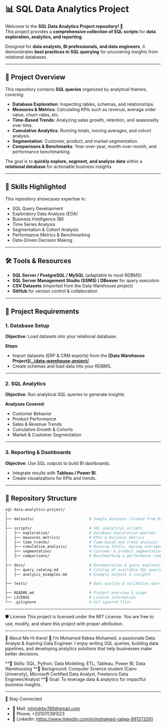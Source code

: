 # 📊 SQL Data Analytics Project  

Welcome to the **SQL Data Analytics Project repository! 🚀**  
This project provides a **comprehensive collection of SQL scripts** for **data exploration, analytics, and reporting**.  

Designed for **data analysts, BI professionals, and data engineers**, it demonstrates **best practices in SQL querying** for uncovering insights from relational databases.  

---

## 📖 Project Overview  

This repository contains **SQL queries** organized by analytical themes, covering:  

- **Database Exploration**: Inspecting tables, schemas, and relationships.  
- **Measures & Metrics**: Calculating KPIs such as revenue, average order value, churn rates, etc.  
- **Time-Based Trends**: Analyzing sales growth, retention, and seasonality over time.  
- **Cumulative Analytics**: Running totals, moving averages, and cohort analysis.  
- **Segmentation**: Customer, product, and market segmentation.  
- **Comparisons & Benchmarks**: Year-over-year, month-over-month, and performance benchmarking.  

The goal is to **quickly explore, segment, and analyze data** within a **relational database** for actionable business insights.  

---

## 🎯 Skills Highlighted  

This repository showcases expertise in:  

- SQL Query Development  
- Exploratory Data Analysis (EDA)  
- Business Intelligence (BI)  
- Time Series Analysis  
- Segmentation & Cohort Analysis  
- Performance Metrics & Benchmarking  
- Data-Driven Decision Making  

---

## 🛠️ Tools & Resources  

- **SQL Server / PostgreSQL / MySQL** (adaptable to most RDBMS)  
- **SQL Server Management Studio (SSMS) / DBeaver** for query execution  
- **CSV Datasets** (imported from the Data Warehouse project)  
- **GitHub** for version control & collaboration  

---

## 🚀 Project Requirements  

### 1. Database Setup  
**Objective**: Load datasets into your relational database.  

**Steps**:  
- Import datasets (ERP & CRM exports) from the **[Data Warehouse Project]([../data-warehouse-project/](https://github.com/mohamedr456/SQL-Data-Warehouse-Project)**.  
- Create schemas and load data into your RDBMS.  

---

### 2. SQL Analytics  
**Objective**: Run analytical SQL queries to generate insights.  

**Analyses Covered**:  
- Customer Behavior  
- Product Performance  
- Sales & Revenue Trends  
- Cumulative Growth & Cohorts  
- Market & Customer Segmentation  

---

### 3. Reporting & Dashboards  
**Objective**: Use SQL outputs to build BI dashboards.  

- Integrate results with **Tableau / Power BI**.  
- Create visualizations for KPIs and trends.  

---

## 📂 Repository Structure  

```bash
sql-data-analytics-project/
│
├── datasets/                         # Sample datasets (linked from Data Warehouse outputs)
│
├── scripts/                          # SQL analytical scripts
│   ├── exploration/                  # Database exploration queries
│   ├── measures_metrics/             # KPIs & business metrics
│   ├── time_trends/                  # Time-based and trend analysis
│   ├── cumulative_analysis/          # Running totals, moving averages, cohorts
│   ├── segmentation/                 # Customer & product segmentation
│   ├── comparisons/                  # Benchmarking & performance comparisons
│
├── docs/                             # Documentation & query explanations
│   ├── query_catalog.md              # Catalog of available SQL queries
│   ├── analysis_examples.md          # Example outputs & insights
│
├── tests/                            # Data quality & validation queries
│
├── README.md                         # Project overview & usage
├── LICENSE                           # License information
└── .gitignore                        # Git ignored files

```
---
🛡️ License
This project is licensed under the MIT License.
You are free to use, modify, and share this project with proper attribution.

---

🌟 About Me
Hi there! 👋 I’m Mohamed Rabea Mohamed, a passionate Data Analyst & Aspiring Data Engineer.
I enjoy writing SQL queries, building data pipelines, and developing analytics solutions that help businesses make better decisions.

**🔹 Skills: SQL, Python, Data Modeling, ETL, Tableau, Power BI, Data Warehousing
**🔹 Background: Computer Science student (Cairo University), Microsoft Certified Data Analyst, Freelance Data Engineer/Analyst
**🔹 Goal: To leverage data & analytics for impactful business insights.

---

🌟 Stay Connected
- 📧 Mail: mhmdrby769@gmail.com
- 📱 Phone: +201070391523
- 🔗 LinkedIn: https://www.linkedin.com/in/mohamed-rabea-991373261
